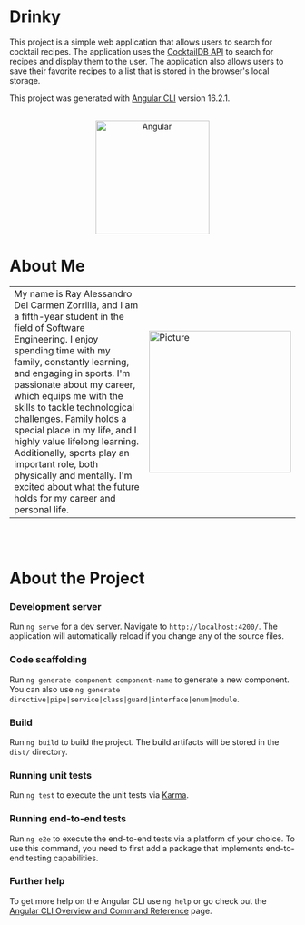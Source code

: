 # Drinky
This project is a simple web application that allows users to search for cocktail recipes. The application uses the [CocktailDB API](https://www.thecocktaildb.com/api.php) to search for recipes and display them to the user. The application also allows users to save their favorite recipes to a list that is stored in the browser's local storage.

This project was generated with [Angular CLI](https://github.com/angular/angular-cli) version 16.2.1.

<br>

<div align=center>

<img src="https://cdn.discordapp.com/attachments/1151660063606448158/1151660236717953054/angular-logo.png" width="200" height="200" alt="Angular">

</div>


# About Me


<table>
  <tr>
    <td width="70%">
      My name is Ray Alessandro Del Carmen Zorrilla, and I am a fifth-year student in the field of Software Engineering. I enjoy spending time with my family, constantly learning, and engaging in sports. I'm passionate about my career, which equips me with the skills to tackle technological challenges. Family holds a special place in my life, and I highly value lifelong learning. Additionally, sports play an important role, both physically and mentally. I'm excited about what the future holds for my career and personal life.
    </td>
    <td>
      <img src="https://cdn.discordapp.com/attachments/1151660063606448158/1151660327285567539/Foto.png" width="250" height="250" alt="Picture">
    </td>
  </tr>
</table>

<br><br>

# About the Project

### Development server

Run `ng serve` for a dev server. Navigate to `http://localhost:4200/`. The application will automatically reload if you change any of the source files.

### Code scaffolding

Run `ng generate component component-name` to generate a new component. You can also use `ng generate directive|pipe|service|class|guard|interface|enum|module`.

### Build

Run `ng build` to build the project. The build artifacts will be stored in the `dist/` directory.

### Running unit tests

Run `ng test` to execute the unit tests via [Karma](https://karma-runner.github.io).

### Running end-to-end tests

Run `ng e2e` to execute the end-to-end tests via a platform of your choice. To use this command, you need to first add a package that implements end-to-end testing capabilities.

### Further help

To get more help on the Angular CLI use `ng help` or go check out the [Angular CLI Overview and Command Reference](https://angular.io/cli) page.
